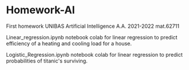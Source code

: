 # Homework-AI
First homework UNIBAS Artificial Intelligence A.A. 2021-2022 mat.62711

Linear_regression.ipynb notebook colab for linear regression to predict efficiency of a heating and cooling load for a house.

Logistic_Regression.ipynb notebook colab for linear regression to predict probabilities of titanic's surviving.
